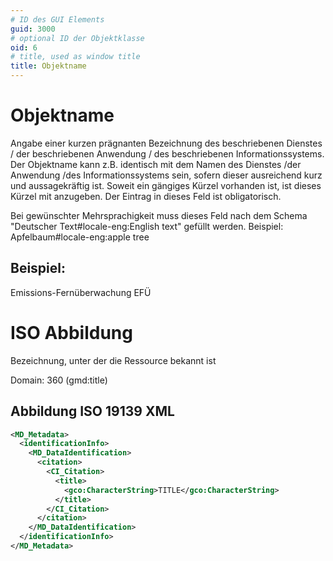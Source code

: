 ```yaml
---
# ID des GUI Elements
guid: 3000
# optional ID der Objektklasse
oid: 6
# title, used as window title
title: Objektname
---
```


# Objektname

Angabe einer kurzen prägnanten Bezeichnung des beschriebenen Dienstes / der beschriebenen Anwendung / des beschriebenen Informationssystems. Der Objektname kann z.B. identisch mit dem Namen des Dienstes /der Anwendung /des Informationssystems sein, sofern dieser ausreichend kurz und aussagekräftig ist. Soweit ein gängiges Kürzel vorhanden ist, ist dieses Kürzel mit anzugeben. Der Eintrag in dieses Feld ist obligatorisch.

Bei gewünschter Mehrsprachigkeit muss dieses Feld nach dem Schema "Deutscher Text#locale-eng:English text" gefüllt werden. Beispiel: Apfelbaum#locale-eng:apple tree

## Beispiel:

Emissions-Fernüberwachung EFÜ

# ISO Abbildung

Bezeichnung, unter der die Ressource bekannt ist

Domain: 360 (gmd:title)

## Abbildung ISO 19139 XML

```XML
<MD_Metadata>
  <identificationInfo>
    <MD_DataIdentification>
      <citation>
        <CI_Citation>
          <title>
            <gco:CharacterString>TITLE</gco:CharacterString>
          </title>
        </CI_Citation>
      </citation>
    </MD_DataIdentification>
  </identificationInfo>
</MD_Metadata>
```
